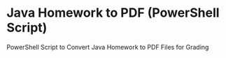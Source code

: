 # Java Homework to PDF (PowerShell Script)
PowerShell Script to Convert Java Homework to PDF Files for Grading
